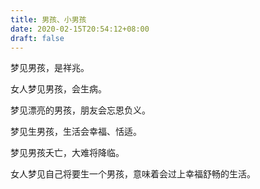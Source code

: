 ```yaml
---
title: 男孩、小男孩
date: 2020-02-15T20:54:12+08:00
draft: false
---
```


梦见男孩，是祥兆。


女人梦见男孩，会生病。


梦见漂亮的男孩，朋友会忘恩负义。


梦见生男孩，生活会幸福、恬适。


梦见男孩夭亡，大难将降临。


女人梦见自己将要生一个男孩，意味着会过上幸福舒畅的生活。
